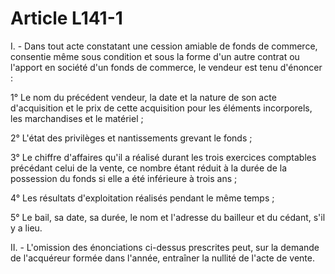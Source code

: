 # Article L141-1

I. - Dans tout acte constatant une cession amiable de fonds de commerce, consentie même sous condition et sous la forme d'un autre contrat ou l'apport en société d'un fonds de commerce, le vendeur est tenu d'énoncer :

1° Le nom du précédent vendeur, la date et la nature de son acte d'acquisition et le prix de cette acquisition pour les éléments incorporels, les marchandises et le matériel ;

2° L'état des privilèges et nantissements grevant le fonds ;

3° Le chiffre d'affaires qu'il a réalisé durant les trois exercices comptables précédant celui de la vente, ce nombre étant réduit à la durée de la possession du fonds si elle a été inférieure à trois ans ;

4° Les résultats d'exploitation réalisés pendant le même temps ;

5° Le bail, sa date, sa durée, le nom et l'adresse du bailleur et du cédant, s'il y a lieu.

II. - L'omission des énonciations ci-dessus prescrites peut, sur la demande de l'acquéreur formée dans l'année, entraîner la nullité de l'acte de vente.
